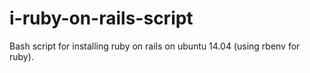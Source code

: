 # i-ruby-on-rails-script
Bash script for installing ruby on rails on ubuntu 14.04 (using rbenv for ruby).
